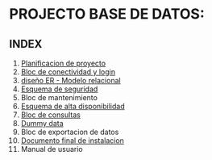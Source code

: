 # PROJECTO BASE DE DATOS:

## INDEX

1. [Planificacion de proyecto](https://docs.google.com/spreadsheets/d/1XcUrZcd4THdE6PE7OQh03UFNnWZY0Vlyt_0TuiByKN8/edit?usp=sharing)
2. [Bloc de conectividad y login](https://github.com/arley02/Proyecto-en-solitario/tree/main/scripts)
3. [diseño ER - Modelo relacional](https://github.com/arley02/Proyecto-en-solitario/tree/main/ER-Relacional-SQL)
4. [Esquema de seguridad](https://github.com/arley02/Proyecto-en-solitario/tree/main/Esquema%20de%20seguridad)
5. Bloc de mantenimiento
6. [Esquema de alta disponibilidad](https://github.com/arley02/Proyecto-en-solitario/tree/main/alta%20disponibilidad)
7. [Bloc de consultas](https://github.com/arley02/Proyecto-en-solitario/tree/main/scripts)
8. [Dummy data](https://github.com/arley02/Proyecto-en-solitario/tree/main/Dummy%20Data)
9. Bloc de exportacion de datos
10. [Documento final de instalacion](https://github.com/arley02/Proyecto-en-solitario/blob/main/PROJECTO%20PROG%20I%20BD%20.md)
11. Manual de usuario
